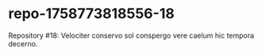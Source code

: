 # repo-1758773818556-18
Repository #18: Velociter conservo sol conspergo vere caelum hic tempora decerno.
